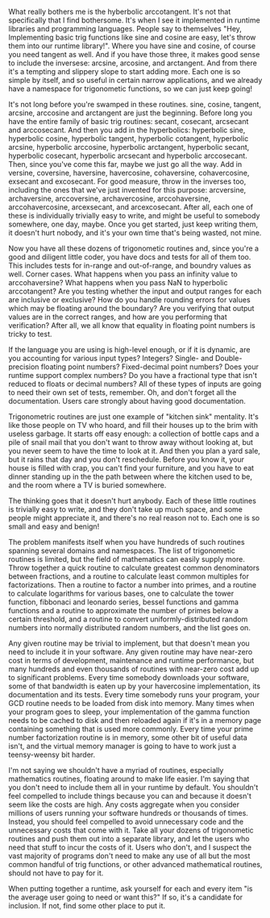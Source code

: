 What really bothers me is the hyberbolic arccotangent. It's not that
specifically that I find bothersome. It's when I see it implemented in
runtime libraries and programming languages. People say to themselves "Hey,
Implementing basic trig functions like sine and cosine are easy, let's throw
them into our runtime library!". Where you have sine and cosine, of course
you need tangent as well. And if you have those three, it makes good sense
to include the inversese: arcsine, arcosine, and arctangent. And from there
it's a tempting and slippery slope to start adding more. Each one is so simple
by itself, and so useful in certain narrow applications, and we already have
a namespace for trigonometic functions, so we can just keep going!

It's not long before you're swamped in these routines. sine, cosine, tangent,
arcsine, arccosine and arctangent are just the beginning. Before long you have
the entire family of basic trig routines: secant, cosecant, arcsecant and
arccosecant. And then you add in the hyperbolics: hyperbolic sine, hyperbolic
cosine, hyperbolic tangent, hyperbolic cotangent, hyperbolic arcsine,
hyperbolic arccosine, hyperbolic arctangent, hyperbolic secant, hyperbolic
cosecant, hyperbolic arcsecant and hyperbolic arccosecant. Then, since you've
come this far, maybe we just go all the way. Add in versine, coversine,
haversine, havercosine, cohaversine, cohavercosine, exsecant and excosecant.
For good measure, throw in the inverses too, including the ones that we've
just invented for this purpose: arcversine, archaversine, arccoversine,
archavercosine, arccohaversine, arccohavercosine, arcexsecant, and
arcexcosecant. After all, each one of these is individually trivially easy to
write, and might be useful to somebody somewhere, one day, maybe. Once you get
started, just keep writing them, it doesn't hurt nobody, and it's your own
time that's being wasted, not mine.

Now you have all these dozens of trigonometic routines and, since you're a
good and diligent little coder, you have docs and tests for all of them too.
This includes tests for in-range and out-of-range, and boundry values as
well. Corner cases. What happens when you pass an infinity value to
arccohaversine? What happens when you pass NaN to hyperbolic arccotangent?
Are you testing whether the input and output ranges for each are inclusive or
exclusive? How do you handle rounding errors for values which may be floating
around the boundary? Are you verifying that output values are in the correct
ranges, and how are you performing that verification? After all, we all know
that equality in floating point numbers is tricky to test.

If the language you are using is high-level enough, or if it is dynamic, are
you accounting for various input types? Integers? Single- and Double-precision
floating point numbers? Fixed-decimal point numbers? Does your runtime
support complex numbers? Do you have a fractional type that isn't reduced
to floats or decimal numbers? All of these types of inputs are going to need
their own set of tests, remember. Oh, and don't forget all the documentation.
Users care strongly about having good documentation.

Trigonometric routines are just one example of "kitchen sink" mentality. It's
like those people on TV who hoard, and fill their houses up to the brim with
useless garbage. It starts off easy enough: a collection of bottle caps and
a pile of snail mail that you don't want to throw away without looking at, but
you never seem to have the time to look at it. And then you plan a yard sale,
but it rains that day and you don't reschedule. Before you know it, your
house is filled with crap, you can't find your furniture, and you have to eat
dinner standing up in the the path between where the kitchen used to be, and
the room where a TV is buried somewhere.

The thinking goes that it doesn't hurt anybody. Each of these little routines
is trivially easy to write, and they don't take up much space, and some
people might appreciate it, and there's no real reason not to. Each one is so
small and easy and benign!

The problem manifests itself when you have hundreds of such routines spanning
several domains and namespaces. The list of trigonometic routines is limited,
but the field of mathematics can easily supply more. Throw together a quick
routine to calculate greatest common denominators between fractions, and a
routine to calculate least common multiples for factorizations. Then a routine
to factor a number into primes, and a routine to calculate logarithms for
various bases, one to calculate the tower function, fibbonaci and leonardo
series, bessel functions and gamma functions and a routine to approximate
the number of primes below a certain threshold, and a routine to convert
uniformly-distributed random numbers into normally distributed random numbers,
and the list goes on.

Any given routine may be trivial to implement, but that doesn't mean you need
to include it in your software. Any given routine may have near-zero cost
in terms of development, maintenance and runtime performance, but many
hundreds and even thousands of routines with near-zero cost add up to
significant problems. Every time somebody downloads your software, some of
that bandwidth is eaten up by your havercosine implementation, its
documentation and its tests. Every time somebody runs your program, your
GCD routine needs to be loaded from disk into memory. Many times when your
program goes to sleep, your implementation of the gamma function needs to
be cached to disk and then reloaded again if it's in a memory page containing
something that is used more commonly. Every time your prime number
factorization routine is in memory, some other bit of useful data isn't, and
the virtual memory manager is going to have to work just a teensy-weensy bit
harder.

I'm not saying we shouldn't have a myriad of routines, especially mathematics
routines, floating around to make life easier. I'm saying that you don't need
to include them all in your runtime by default. You shouldn't feel compelled
to include things because you can and because it doesn't seem like the costs
are high. Any costs aggregate when you consider millions of users running your
software hundreds or thousands of times. Instead, you should feel compelled
to avoid unnecessary code and the unnecessary costs that come with it. Take
all your dozens of trigonometic routines and push them out into a separate
library, and let the users who need that stuff to incur the costs of it. Users
who don't, and I suspect the vast majority of programs don't need to make any
use of all but the most common handful of trig functions, or other advanced
mathematical routines, should not have to pay for it.

When putting together a runtime, ask yourself for each and every item "is the
average user going to need or want this?" If so, it's a candidate for
inclusion. If not, find some other place to put it.

